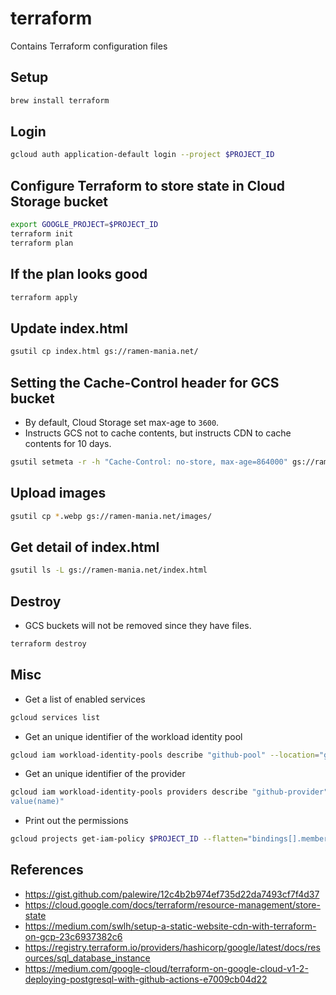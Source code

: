 # terraform
Contains Terraform configuration files

## Setup
```zsh
brew install terraform
```

## Login
```zsh
gcloud auth application-default login --project $PROJECT_ID
```

## Configure Terraform to store state in Cloud Storage bucket
```zsh
export GOOGLE_PROJECT=$PROJECT_ID
terraform init
terraform plan
```

## If the plan looks good
```zsh
terraform apply
```

## Update index.html
```zsh
gsutil cp index.html gs://ramen-mania.net/
```

## Setting the Cache-Control header for GCS bucket
- By default, Cloud Storage set max-age to `3600`.
- Instructs GCS not to cache contents, but instructs CDN to cache contents for 10 days.
```zsh
gsutil setmeta -r -h "Cache-Control: no-store, max-age=864000" gs://ramen-mania.net
```

## Upload images
```zsh
gsutil cp *.webp gs://ramen-mania.net/images/
```

## Get detail of index.html
```zsh
gsutil ls -L gs://ramen-mania.net/index.html
```

## Destroy
- GCS buckets will not be removed since they have files.
```zsh
terraform destroy
```

## Misc
- Get a list of enabled services
```zsh
gcloud services list
```
- Get an unique identifier of the workload identity pool
```zsh
gcloud iam workload-identity-pools describe "github-pool" --location="global" --format="value(name)"
```
- Get an unique identifier of the provider
```zsh
gcloud iam workload-identity-pools providers describe "github-provider" --location="global" --workload-identity-pool="github-pool" --format="
value(name)"
```
- Print out the permissions
```zsh
gcloud projects get-iam-policy $PROJECT_ID --flatten="bindings[].members"   
```

## References
- https://gist.github.com/palewire/12c4b2b974ef735d22da7493cf7f4d37
- https://cloud.google.com/docs/terraform/resource-management/store-state
- https://medium.com/swlh/setup-a-static-website-cdn-with-terraform-on-gcp-23c6937382c6
- https://registry.terraform.io/providers/hashicorp/google/latest/docs/resources/sql_database_instance
- https://medium.com/google-cloud/terraform-on-google-cloud-v1-2-deploying-postgresql-with-github-actions-e7009cb04d22
